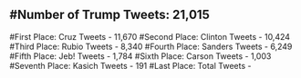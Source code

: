 #Number of Trump Tweets: 21,015
---
#First Place: Cruz Tweets - 11,670
#Second Place: Clinton Tweets - 10,424
#Third Place: Rubio Tweets - 8,340
#Fourth Place: Sanders Tweets - 6,249
#Fifth Place: Jeb! Tweets - 1,784
#Sixth Place: Carson Tweets - 1,003
#Seventh Place: Kasich Tweets - 191
#Last Place: Total Tweets -  
